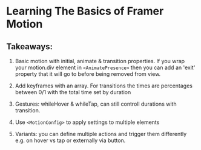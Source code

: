 # Learning The Basics of Framer Motion

## Takeaways:

1. Basic motion with initial, animate & transition properties. If you wrap your motion.div element in `<AnimatePresence>` then you can add an 'exit' property that it will go to before being removed from view.

2. Add keyframes with an array. For transitions the times are percentages between 0/1 with the total time set by duration

3. Gestures: whileHover & whileTap, can still controll durations with transition.

4. Use `<MotionConfig>` to apply settings to multiple elements

5. Variants: you can define multiple actions and trigger them differently e.g. on hover vs tap or externally via button.
